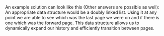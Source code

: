 An example solution can look like this (Other answers are possible as well):
An appropriate data structure would be a doubly linked list. Using it at any point we are able to see which was the last page we were on and if there is one which was the forward page. 
This data structure allows us to dynamically expand our history and efficiently transition between pages.